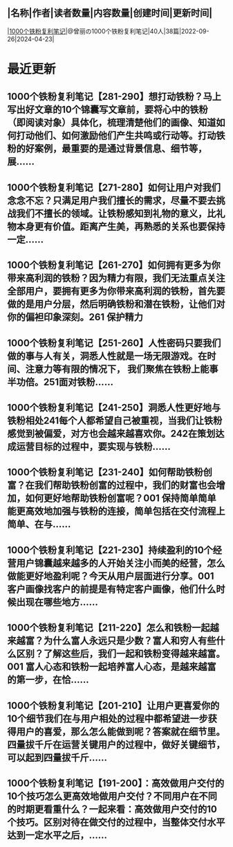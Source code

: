 |名称|作者|读者数量|内容数量|创建时间|更新时间|
---
|[1000个铁粉复利笔记](https://xiaobot.net/p/tiefen?refer=0b133df9-27dc-423b-8101-639049001c13)|@曾丽の1000个铁粉复利笔记|40人|38篇|2022-09-26|2024-04-23|

# 最近更新
## 1000个铁粉复利笔记【281-290】想打动铁粉？马上写出好文章的10个锦囊写文章前，要将心中的铁粉（即阅读对象）具体化，梳理清楚他们的画像、知道如何打动他们、如何激励他们产生共鸣或行动等。打动铁粉的好案例，最重要的是通过背景信息、细节等，展......
## 1000个铁粉复利笔记【271-280】如何让用户对我们念念不忘？只满足用户我们擅长的需求，尽量不要去挑战我们不擅长的领域。让铁粉感知到礼物的意义，比礼物本身更有价值。距离产生美，再熟悉的关系也要保持一定......
## 1000个铁粉复利笔记【261-270】如何拥有更多为你带来高利润的铁粉？因为精力有限，我们无法重点关注全部用户，要拥有更多为你带来高利润的铁粉，首先要做的是用户分层，然后明确铁粉和潜在铁粉，让他们对你的偏袒印象深刻。261 保护精力
## 1000个铁粉复利笔记【251-260】人性密码只要我们做的事与人有关，洞悉人性就是一场无限游戏。在时间、注意力等有限的情况下， 我们聚焦在铁粉上能事半功倍。251面对铁粉......
## 1000个铁粉复利笔记【241-250】洞悉人性更好地与铁粉相处241每个人都希望自己被重视，当我们让铁粉感觉到被偏爱，对方也会越来越喜欢你。242在策划达成运营目标的过程中，要实现与铁粉......
## 1000个铁粉复利笔记【231-240】如何帮助铁粉创富？在我们帮助铁粉创富的过程中，我们的财富也会增加，如何更好地帮助铁粉创富呢？001 保持简单简单能更高效地加强与铁粉的连接，简单包括在交付流程上简单、在与......
## 1000个铁粉复利笔记【221-230】持续盈利的10个经营用户锦囊越来越多的人开始关注小而美的经营，怎么做能更好地盈利呢？今天从用户层面进行分享。001 客户画像找客户的前提是有特定客户画像，他们什么时候出现在哪些地方......
## 1000个铁粉复利笔记【211-220】怎么和铁粉一起越来越富？为什么富人永远只是少数？富人和穷人有些什么区别？了解这些后，我们一起和铁粉变得越来越富。001 富人心态和铁粉一起培养富人心态，是越来越富的第一步，在恰......
## 1000个铁粉复利笔记【201-210】让用户更喜爱你的10个细节我们在与用户相处的过程中都希望进一步获得用户的喜爱，那么怎么能做到呢？答案就在细节里。四量拔千斤在运营关键用户的过程中，做好关键细节，可以起到四量拔千斤......
## 1000个铁粉复利笔记【191-200】：高效做用户交付的10个技巧怎么更高效地做用户交付？不同用户在不同的时期更看重什么？一起来看：高效做用户交付的10个技巧。区别对待在做交付的过程中，当整体交付水平达到一定水平之后，......

